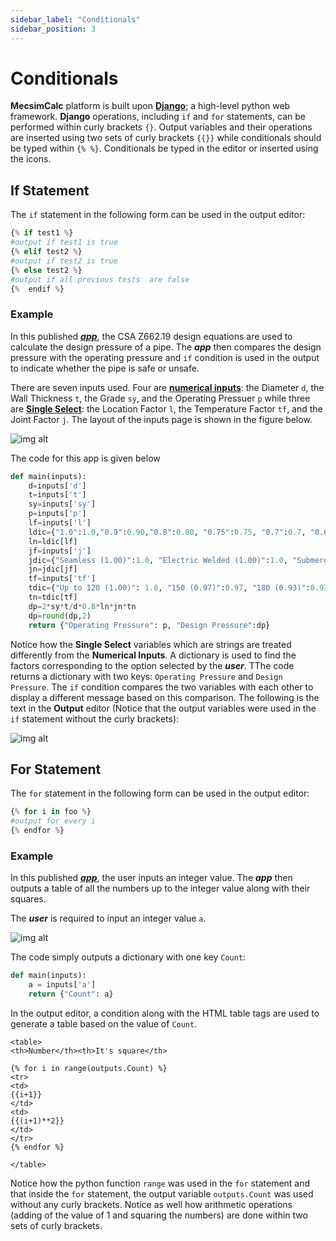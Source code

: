 ```yaml
---
sidebar_label: "Conditionals"
sidebar_position: 3
---
```


# Conditionals

**MecsimCalc** platform is built upon [**Django**](https://www.djangoproject.com/); a high-level python web framework. **Django** operations, including `if` and `for` statements, can be performed within curly brackets `{}`. Output variables and their operations are inserted using two sets of curly brackets `{{}}` while conditionals should be typed within `{% %}`. Conditionals be typed in the editor or inserted using the icons.

## If Statement

The `if` statement in the following form can be used in the output editor:

```python
{% if test1 %}
#output if test1 is true
{% elif test2 %}
#output if test2 is true
{% else test2 %}
#output if all previous tests  are false
{%  endif %}
```

### Example

In this published [_**app**_](https://mecsimcalc.com/app/9164993/pressure_design_of_pipeline_according_to_csa_z_662), the CSA Z662.19 design equations are used to calculate the design pressure of a pipe. The _**app**_ then compares the design pressure with the operating pressure and `if` condition is used in the output to indicate whether the pipe is safe or unsafe.

There are seven inputs used. Four are [**numerical inputs**](../Inputs/Input-Types.md): the Diameter `d`, the Wall Thickness `t`, the Grade `sy`, and the Operating Pressuer `p` while three are [**Single Select**](../Inputs/Input-Types.md): the Location Factor `l`, the Temperature Factor `tf`, and the Joint Factor `j`. The layout of the inputs page is shown in the figure below.

<div style={{textAlign: 'center'}}>

![img alt](/docs/Getting-Started/examplepipe.png)

</div>

The code for this app is given below

```python
def main(inputs):
    d=inputs['d']
    t=inputs['t']
    sy=inputs['sy']
    p=inputs['p']
    lf=inputs['l']
    ldic={"1.0":1.0,"0.9":0.90,"0.8":0.80, "0.75":0.75, "0.7":0.7, "0.625":0.625, "0.55":0.55, "0.5":0.5 }
    ln=ldic[lf]
    jf=inputs['j']
    jdic={"Seamless (1.00)":1.0, "Electric Welded (1.00)":1.0, "Submerged arc welded (1.00)":1.0, "Continuous welded (0.60)":0.6}
    jn=jdic[jf]
    tf=inputs['tf']
    tdic={"Up to 120 (1.00)": 1.0, "150 (0.97)":0.97, "180 (0.93)":0.93, "200 (0.91)":0.91, "230 (0.87)":0.87}
    tn=tdic[tf]
    dp=2*sy*t/d*0.8*ln*jn*tn
    dp=round(dp,2)
    return {"Operating Pressure": p, "Design Pressure":dp}
```

Notice how the **Single Select** variables which are strings are treated differently from the **Numerical Inputs**. A dictionary is used to find the factors corresponding to the option selected by the _**user**_. TThe code returns a dictionary with two keys: `Operating Pressure` and `Design Pressure`. The `if` condition compares the two variables with each other to display a different message based on this comparison. The following is the text in the **Output** editor (Notice that the output variables were used in the `if` statement without the curly brackets):

<div style={{textAlign: 'center'}}>

![img alt](/docs/Getting-Started/examplepipeoutput.png)

</div>

## For Statement

The `for` statement in the following form can be used in the output editor:

```python
{% for i in foo %}
#output for every i
{% endfor %}
```

### Example

In this published [_**app**_](https://mecsimcalc.com/app/1535961/using_for_loop), the user inputs an integer value. The _**app**_ then outputs a table of all the numbers up to the integer value along with their squares.

The _**user**_ is required to input an integer value `a`.

<div style={{textAlign: 'center'}}>

![img alt](/docs/Getting-Started/examplefor.png)

</div>

The code simply outputs a dictionary with one key `Count`:

```python
def main(inputs):
    a = inputs['a']
    return {"Count": a}
```

In the output editor, a condition along with the HTML table tags are used to generate a table based on the value of `Count`.

```
<table>
<th>Number</th><th>It's square</th>

{% for i in range(outputs.Count) %}
<tr>
<td>
{{i+1}}
</td>
<td>
{{(i+1)**2}}
</td>
</tr>
{% endfor %}

</table>
```

Notice how the python function `range` was used in the `for` statement and that inside the `for` statement, the output variable `outputs.Count` was used without any curly brackets. Notice as well how arithmetic operations (adding of the value of 1 and squaring the numbers) are done within two sets of curly brackets.
